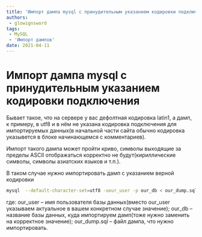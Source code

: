 ```yaml
---
title: 'Импорт дампа mysql с принудительным указанием кодировки подключения'
authors: 
 - glowignsword
tags:
 - MySQL
 - 'Импорт дампов'
date: 2021-04-11
---
```

# Импорт дампа mysql с принудительным указанием кодировки подключения

Бывает такое, что на сервере у вас дефолтная кодировка latin1, а дамп, к примеру, в utf8 и в нём не указана кодировка подключения для импортируемых данных(в начальной части сайта обычно кодировка указывется в блоке начинающемся с комментариев).

Импорт такого дампа может пройти криво, символы выходящие за пределы ASCII отображаться корректно не будут(кириллические символы, символы азиатских языков и т.п.).

В таком случае нужно импортировать дамп с указанием верной кодировки

```bash
mysql  --default-character-set=utf8 -uour_user -p our_db < our_dump.sql
```
где:
our_user – имя пользователя базы данных(вместо our_user указываем актуальное в вашем конкретном случае значение);
our_db – название базы данных, куда импортируем дамп(тоже нужно заменить на корректное значение);
our_dump.sql – файл дампа, что нужно импортировать.

